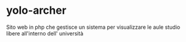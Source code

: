 yolo-archer
===========
Sito web in php che gestisce un sistema per visualizzare le aule studio libere all'interno dell' università
